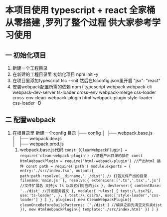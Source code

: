# 本项目使用 typescript + react 全家桶从零搭建 ,罗列了整个过程 供大家参考学习使用

## 一 初始化项目
1. 新建一个工程目录
2. 在新建的工程目录里 初始化项目 npm init -y
3. 在项目里添加typescript   tsc --init  然后在tsconfig.json里开启 "jsx": "react"
4. 安装webpack配置所需的依赖  npm i typescript webpack webpack-cli webpack-dev-server ts-loader cross-env webpack-merge css-loader cross-env     clean-webpack-plugin html-webpack-plugin  style-loader css-loader -D 

## 二 配置webpack
1. 在根目录里 新建一个config 目录
    ├── config 
    │   ├── webpack.base.js                  
    │   ├── webpack.dev.js                
    │   ├── webpack.prod.js
    1. webpack.base.js代码
`const {CleanWebpackPlugin} = require('clean-webpack-plugin') //清理产出目录的插件
const HtmlWebpackPlugin = require('html-webpack-plugin') //产出html 插件
const path = require('path')
module.exports = {
    entry:'./src/index.tsx',
    output:{
        path:path.resolve(__dirname,'../dist'),// 打包文件产出的目录
        filename:'main.js'
    },
    resolve:{
        extensions:['.ts','.tsx','.js'] //文件扩展名 支持js ts 以及它们对应的jsx
    },
    devServer:{
        contentBase: '../dist' //开发服务器文
    },
    module:{
        rules:[
            {
                test:/\.tsx?$/,
                use:'ts-loader',
            },
            {
                test:/\.css?$/,
                use:['style-loader','css-loader']
            }
        ]
    },
    plugins:[
        new CleanWebpackPlugin({
            cleanOnceBeforeBuildPatterns: ['./dist'] //编译之前先清空文件夹dist
        }),
        new HtmlWebpackPlugin({
            template:'./src/index.html'
        })
    ]
}`